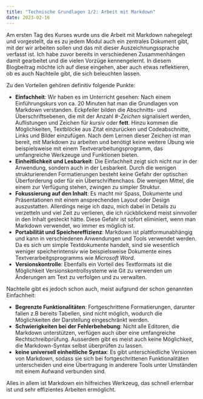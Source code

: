 ```yaml
---
title: "Technische Grundlagen 1/2: Arbeit mit Markdown"
date: 2023-02-16
---
```


Am ersten Tag des Kurses wurde uns die Arbeit mit Markdown nahegelegt und vorgestellt, da es zu jedem Modul auch ein zentrales Dokument gibt, mit der wir arbeiten sollen und das mit dieser Auszeichnungssprache verfasst ist. Ich habe zuvor bereits in verschiedenen Zusammenhängen damit gearbeitet und die vielen Vorzüge kennengelernt. In diesem Blogbeitrag möchte ich auf diese eingehen, aber auch etwas reflektieren, ob es auch Nachteile gibt, die sich beleuchten lassen.

Zu den Vorteilen gehören definitiv folgende Punkte:

- **Einfachheit**: Wir haben es im Unterricht gesehen: Nach einem Einführungskurs von ca. 20 Minuten hat man die Grundlagen von Markdown verstanden. Eckpfeiler bilden die Abschnitts- und Überschriftsebenen, die mit der Anzahl *#-Zeichen* signalisiert werden, Auflistungen und Zeichen für *kursiv* oder **fett**. Hinzu kommen die Möglichkeiten, Textblöcke aus Zitat einzurücken und Codeabschnitte, Links und Bilder einzufügen. Nach dem Lernen dieser Zeichen ist man bereit, mit Markdown zu arbeiten und benötigt keine weitere Übung wie beispielsweise mit einem Textverarbeitungsprogramm, das umfangreiche Werkzeuge und Funktionen bieten.
- **Einheitlichkeit und Lesbarkeit**: Die Einfachheit zeigt sich nicht nur in der Anwendung, sondern auch in der Lesbarkeit. Durch die wenigen strukturierenden Formatierungen besteht keine Gefahr der optischen Überforderung oder für ein Überschriftenchaos. Die wenigen Mittel, die einem zur Verfügung stehen, zwingen zu simpler Struktur.
- **Fokussierung auf den Inhalt**: Es macht mir Spass, Dokumente und Präsentationen mit einem ansprechenden Layout oder Design auszustatten. Allerdings neige ich dazu, mich dabei in Details zu verzetteln und viel Zeit zu verlieren, die ich rückblickend meist sinnvoller in den Inhalt gesteckt hätte. Diese Gefahr ist sofort eliminiert, wenn man Markdown verwendet, wo immer es möglich ist. 
- **Portabilität und Speichereffizienz**: Markdown ist plattformunabhängig und kann in verschiedenen Anwendungen und Tools verwendet werden. Da es sich um simple Textdokumente handelt, sind sie wesentlich weniger speicherintensiv wie beispielsweise Dokumente eines Textverarbeitgsprogramms wie *Microsoft Word*.
- **Versionskontrolle**: Ebenfalls ein Vorteil des Textformats ist die Möglichkeit Versionskontrollsysteme wie Git zu verwenden um Änderungen am Text zu verfolgen und zu verwalten.

Nachteile gibt es jedoch schon auch, meist aufgrund der schon genannten Einfachheit:

- **Begrenzte Funktionalitäten**: Fortgeschrittene Formatierungen, darunter fallen z.B bereits Tabellen, sind nicht möglich, wodurch die Möglichkeiten der Darstellung eingeschränkt werden.
- **Schwierigkeiten bei der Fehlerbehebung**: Nicht alle Editoren, die Markdown unterstützen, verfügen auch über eine umfangreiche Rechtschreibprüfung. Ausserdem gibt es meist auch keine Möglichkeit, die Markdown-Syntax selbst überprüfen zu lassen.
- **keine universell einheitliche Syntax**: Es gibt unterschiedliche Versionen von Markdown, sodass sie sich bei fortgeschrittenen Funktionalitäten unterscheiden und eine Übertragung in anderere Tools unter Umständen mit einem Aufwand verbunden sind.

Alles in allem ist Markdown ein hilfreiches Werkzeug, das schnell erlernbar ist und sehr effizientes Arbeiten ermöglicht.

